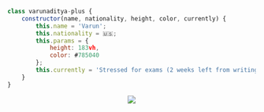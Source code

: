 ```js
class varunaditya-plus {
    constructor(name, nationality, height, color, currently) {
        this.name = 'Varun';
        this.nationality = 🇺🇸;
        this.params = {
            height: 183vh,
            color: #785040
        };
        this.currently = 'Stressed for exams (2 weeks left from writing this)';
    }
}
```
<div align="center">
<img src="https://go-skill-icons.vercel.app/api/icons?i=html,js,tailwind,py,react,vite,ruby,nodejs,flutter,expo,supabase,chatgpt,gemini,gcp,docker&theme=dark" />
